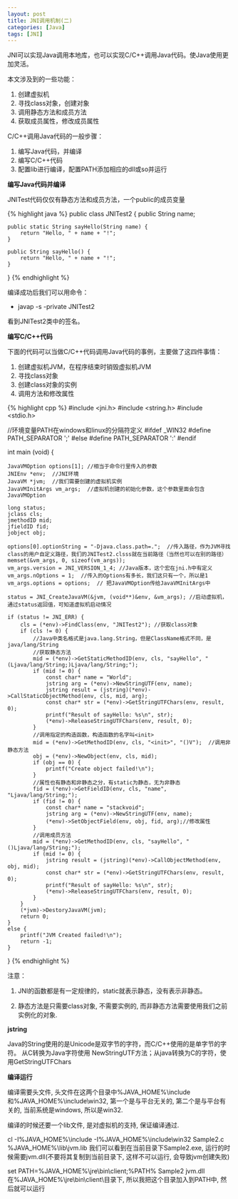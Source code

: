 ```yaml
---
layout: post
title: JNI调用机制(二)
categories: [Java]
tags: [JNI]
---
```


JNI可以实现Java调用本地库，也可以实现C/C++调用Java代码。使Java使用更加灵活。

本文涉及到的一些功能：

1. 创建虚拟机
2. 寻找class对象，创建对象
3. 调用静态方法和成员方法
4. 获取成员属性，修改成员属性

C/C++调用Java代码的一般步骤：

1. 编写Java代码，并编译
2. 编写C/C++代码
3. 配置lib进行编译，配置PATH添加相应的dll或so并运行

**编写Java代码并编译**

JNITest代码仅仅有静态方法和成员方法，一个public的成员变量

{% highlight java %}
public class JNITest2 {
	public String name;

	public static String sayHello(String name) {
		return "Hello, " + name + "!";
	}

	public String sayHello() {
		return "Hello, " + name + "!";
	}
}
{% endhighlight %}

编译成功后我们可以用命令：

- javap -s -private JNITest2

看到JNITest2类中的签名。

**编写C/C++代码**

下面的代码可以当做C/C++代码调用Java代码的事例，主要做了这四件事情：

1. 创建虚拟机JVM，在程序结束时销毁虚拟机JVM
2. 寻找class对象
3. 创建class对象的实例
4. 调用方法和修改属性

{% highlight cpp %}
#include <jni.h>
#include <string.h>
#include <stdio.h>

//环境变量PATH在windows和linux的分隔符定义
#ifdef _WIN32
#define PATH_SEPARATOR ';'
#else 
#define PATH_SEPARATOR ':'
#endif


int main (void) {

	JavaVMOption options[1]; //相当于命令行里传入的参数
	JNIEnv *env;  //JNI环境
	JavaVM *jvm;  //我们需要创建的虚拟机实例
	JavaVMInitArgs vm_args;  //虚拟机创建的初始化参数，这个参数里面会包含JavaVMOption

	long status;
	jclass cls;
	jmethodID mid;
	jfieldID fid;
	jobject obj;

	options[0].optionString = "-Djava.class.path=.";  //传入路径，作为JVM寻找class的用户自定义路径，我们的JNITest2.clsss就在当前路径（当然也可以在别的路径）
	memset(&vm_args, 0, sizeof(vm_args));
	vm_args.version = JNI_VERSION_1_4; //Java版本，这个宏在jni.h中有定义
	vm_args.nOptions = 1;  //传入的Options有多长，我们这只有一个，所以是1
	vm_args.options = options;  // 把JavaVMOption传给JavaVMInitArgs中

	status = JNI_CreateJavaVM(&jvm, (void**)&env, &vm_args); //启动虚拟机，通过status返回值，可知道虚拟机启动情况

	if (status != JNI_ERR) {
		cls = (*env)->FindClass(env, "JNITest2"); //获取class对象
		if (cls != 0) {
			//Java中类名格式是java.lang.String，但是ClassName格式不同，是java/lang/String
			//获取静态方法 
			mid = (*env)->GetStaticMethodID(env, cls, "sayHello", "(Ljava/lang/String;)Ljava/lang/String;");
			if (mid != 0) {
				const char* name = "World";
				jstring arg = (*env)->NewStringUTF(env, name);
				jstring result = (jstring)(*env)->CallStaticObjectMethod(env, cls, mid, arg);
				const char* str = (*env)->GetStringUTFChars(env, result, 0);
				printf("Result of sayHello: %s\n", str);
				(*env)->ReleaseStringUTFChars(env, result, 0);
			}
			//调用指定的构造函数，构造函数的名字叫<init>
			mid = (*env)->GetMethodID(env, cls, "<init>", "()V");  //调用非静态方法
			obj = (*env)->NewObject(env, cls, mid);
			if (obj == 0) {
				printf("Create object failed!\n");
			}
			//属性也有静态和非静态之分，有static为静态，无为非静态
			fid = (*env)->GetFieldID(env, cls, "name", "Ljava/lang/String;");
			if (fid != 0) {
				const char* name = "stackvoid";
				jstring arg = (*env)->NewStringUTF(env, name);
				(*env)->SetObjectField(env, obj, fid, arg);//修改属性
			}
			//调用成员方法
			mid = (*env)->GetMethodID(env, cls, "sayHello", "()Ljava/lang/String;");
			if (mid != 0) {
				jstring result = (jstring)(*env)->CallObjectMethod(env, obj, mid);
				const char* str = (*env)->GetStringUTFChars(env, result, 0);
				printf("Result of sayHello: %s\n", str);
				(*env)->ReleaseStringUTFChars(env, result, 0);
			}
		}
		(*jvm)->DestoryJavaVM(jvm);
		return 0;
	}
	else {
		printf("JVM Created failed!\n");
		return -1;
	}

}
{% endhighlight %}

注意：

1. JNI的函数都是有一定规律的，static就表示静态，没有表示非静态。

2. 静态方法是只需要class对象, 不需要实例的, 而非静态方法需要使用我们之前实例化的对象.

**jstring**

Java的String使用的是Unicode是双字节的字符，而C/C++使用的是单字节的字符。
从C转换为Java字符使用 NewStringUTF方法；从java转换为C的字符，使用GetStringUTFChars


**编译运行**

编译需要头文件, 头文件在这两个目录中%JAVA_HOME%\include和%JAVA_HOME%\include\win32, 第一个是与平台无关的, 第二个是与平台有关的, 当前系统是windows, 所以是win32.

编译的时候还要一个lib文件, 是对虚拟机的支持, 保证编译通过.

cl -I%JAVA_HOME%\include -I%JAVA_HOME%\include\win32 Sample2.c %JAVA_HOME%\lib\jvm.lib
我们可以看到在当前目录下Sample2.exe, 运行的时候需要jvm.dll(不要将其复制到当前目录下, 这样不可以运行, 会导致jvm创建失败)

set PATH=%JAVA_HOME%\jre\bin\client\;%PATH%
Sample2
 jvm.dll在%JAVA_HOME%\jre\bin\client\目录下, 所以我把这个目录加入到PATH中, 然后就可以运行